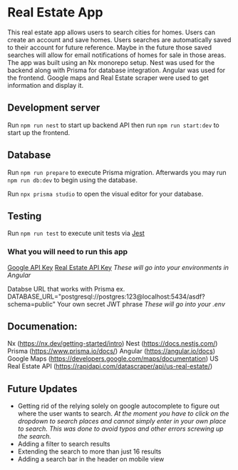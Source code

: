 # Real Estate App

This real estate app allows users to search cities for homes. Users can create an account and save homes. Users searches are automatically saved to their account for future reference. Maybe in the future those saved searches will allow for email notifications of homes for sale in those areas. The app was built using an Nx monorepo setup. Nest was used for the backend along with Prisma for database integration. Angular was used for the frontend. Google maps and Real Estate scraper were used to get information and display it. 

## Development server
Run `npm run nest` to start up backend API then run `npm run start:dev` to start up the frontend.

## Database
Run `npm run prepare` to execute Prisma migration. Afterwards you may run `npm run db:dev` to begin using the database.

Run `npx prisma studio` to open the visual editor for your database.

## Testing
Run `npm run test` to execute unit tests via [Jest](https://jestjs.io/)


### What you will need to run this app

[Google API Key](https://developers.google.com/maps/documentation/embed/get-api-key)
[Real Estate API Key](https://rapidapi.com/datascraper/api/us-real-estate/pricing)
*These will go into your environments in Angular*

Databse URL that works with Prisma 
ex. DATABASE_URL="postgresql://postgres:123@localhost:5434/asdf?schema=public"
Your own secret JWT phrase 
*These will go into your .env*

## Documenation:
Nx (https://nx.dev/getting-started/intro)
Nest (https://docs.nestjs.com/)
Prisma (https://www.prisma.io/docs/)
Angular (https://angular.io/docs)
Google Maps (https://developers.google.com/maps/documentation)
US Real Estate API (https://rapidapi.com/datascraper/api/us-real-estate/)

## Future Updates
* Getting rid of the relying solely on google autocomplete to figure out where the user wants to search. 
*At the moment you have to click on the dropdown to search places and cannot simply enter in your own place to search. This was done to avoid typos and other errors screwing up the search.*
* Adding a filter to search results
* Extending the search to more than just 16 results
* Adding a search bar in the header on mobile view